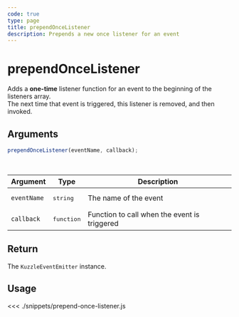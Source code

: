 ```yaml
---
code: true
type: page
title: prependOnceListener
description: Prepends a new once listener for an event
---
```


# prependOnceListener

Adds a **one-time** listener function for an event to the beginning of the listeners array.  
The next time that event is triggered, this listener is removed, and then invoked.

## Arguments

```js
prependOnceListener(eventName, callback);
```

<br/>

| Argument    | Type                | Description                                  |
| ----------- | ------------------- | -------------------------------------------- |
| `eventName` | <pre>string</pre>   | The name of the event                        |
| `callback`  | <pre>function</pre> | Function to call when the event is triggered |

## Return

The `KuzzleEventEmitter` instance.

## Usage

<<< ./snippets/prepend-once-listener.js
